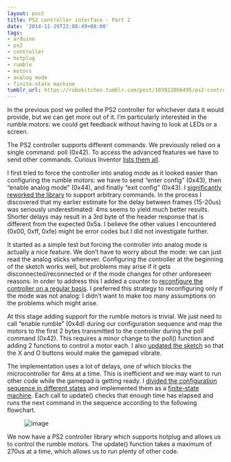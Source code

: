 ```yaml
---
layout: post
title: PS2 controller interface - Part 2
date: '2014-11-29T22:08:49+08:00'
tags:
- arduino
- ps2
- controller
- hotplug
- rumble
- motors
- analog mode
- finite-state machine
tumblr_url: https://robokitchen.tumblr.com/post/103922066495/ps2-controller-interface-part-2
---
```

In the previous post we polled the PS2 controller for whichever data it would provide, but we can get more out of it. I’m particularly interested in the rumble motors: we could get feedback without having to look at LEDs or a screen.

The PS2 controller supports different commands. We previously relied on a single command: poll (0x42). To access the advanced features we have to send other commands. Curious Inventor [lists them all](http://store.curiousinventor.com/guides/PS2/).

I first tried to force the controller into analog mode as it looked easier than configuring the rumble motors: we have to send “enter config” (0x43), then “enable analog mode” (0x44), and finally “exit config” (0x43). I [significantly reworked the library](https://github.com/marcv81/robokitchen/commit/1a0810d78fed32c2528038b5513e752bd71f31b7) to support arbitrary commands. In the process I discovered that my earlier estimate for the delay between frames (15-20us) was seriously underestimated: 4ms seems to yield much better results. Shorter delays may result in a 3rd byte of the header response that is different from the expected 0x5a. I believe the other values I encountered (0x00, 0xff, 0xfe) might be error codes but I did not investigate further.

It started as a simple test but forcing the controller into analog mode is actually a nice feature. We don’t have to worry about the mode: we can just read the analog sticks whenever. Configuring the controller at the beginning of the sketch works well, but problems may arise if it gets disconnected/reconnected or if the mode changes for other unforeseen reasons. In order to address this I added a counter to [reconfigure the controller on a regular basis](https://github.com/marcv81/robokitchen/commit/31b18e2c6eceb71cf2fbb16e9f673c1e4555f4dd). I preferred this strategy to reconfiguring only if the mode was not analog: I didn’t want to make too many assumptions on the problems which might arise.

At this stage adding support for the rumble motors is trivial. We just need to call “enable rumble” (0x4d) during our configuration sequence and map the motors to the first 2 bytes transmitted to the controller during the poll command (0x42). This requires a minor change to the poll() function and adding 2 functions to control a motor each. I also [updated the sketch](https://github.com/marcv81/robokitchen/commit/152209d4ecc2a96ab6e4544efb5bd11087204637) so that the X and O buttons would make the gamepad vibrate.

The implementation uses a lot of delays, one of which blocks the microcontroller for 4ms at a time. This is inefficient and we may want to run other code while the gamepad is getting ready. I [divided the configuration sequence in different states](https://github.com/marcv81/robokitchen/commit/0cfce8f22805741d96f2f8d3c08c19aa2478f50f) and implemented them as a [finite-state machine](http://en.wikipedia.org/wiki/Finite-state_machine). Each call to update() checks that enough time has elapsed and runs the next command in the sequence according to the following flowchart.

<figure class="tmblr-full" data-orig-height="500" data-orig-width="500" data-orig-src="https://64.media.tumblr.com/7517a2d3d235b3da5815ea5a9593f55d/tumblr_inline_nftl2mmIvz1snd83q.jpg"><img alt="image" src="https://64.media.tumblr.com/78964a1e76d0a9ab6e07221a7181cd0a/tumblr_inline_pcka91u7r61snd83q_540.jpg" data-orig-height="500" data-orig-width="500" data-orig-src="https://64.media.tumblr.com/7517a2d3d235b3da5815ea5a9593f55d/tumblr_inline_nftl2mmIvz1snd83q.jpg"></figure>

We now have a PS2 controller library which supports hotplug and allows us to control the rumble motors. The update() function takes a maximum of 270us at a time, which allows us to run plenty of other code.

